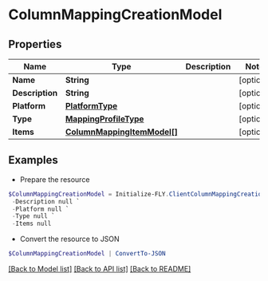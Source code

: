 # ColumnMappingCreationModel
## Properties

Name | Type | Description | Notes
------------ | ------------- | ------------- | -------------
**Name** | **String** |  | [optional] 
**Description** | **String** |  | [optional] 
**Platform** | [**PlatformType**](PlatformType.md) |  | [optional] 
**Type** | [**MappingProfileType**](MappingProfileType.md) |  | [optional] 
**Items** | [**ColumnMappingItemModel[]**](ColumnMappingItemModel.md) |  | [optional] 

## Examples

- Prepare the resource
```powershell
$ColumnMappingCreationModel = Initialize-FLY.ClientColumnMappingCreationModel  -Name null `
 -Description null `
 -Platform null `
 -Type null `
 -Items null
```

- Convert the resource to JSON
```powershell
$ColumnMappingCreationModel | ConvertTo-JSON
```

[[Back to Model list]](../README.md#documentation-for-models) [[Back to API list]](../README.md#documentation-for-api-endpoints) [[Back to README]](../README.md)

